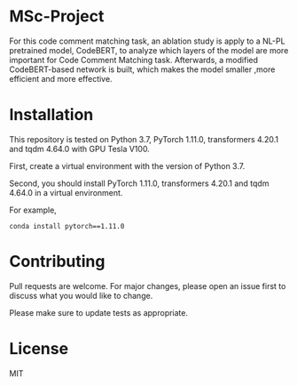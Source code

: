 # MSc-Project
For this code comment matching task, an ablation study is apply to
a NL-PL pretrained model, CodeBERT, to analyze which layers of the model are more
important for Code Comment Matching task. Afterwards, a modified CodeBERT-based
network is built, which makes the model smaller ,more efficient and more effective.

# Installation
This repository is tested on Python 3.7, PyTorch 1.11.0, transformers 4.20.1 and tqdm 4.64.0 with GPU Tesla V100.

First, create a virtual environment with the version of Python 3.7.

Second, you should install PyTorch 1.11.0, transformers 4.20.1 and tqdm 4.64.0 in a virtual environment. 

For example,

```
conda install pytorch==1.11.0
```

# Contributing
Pull requests are welcome. For major changes, please open an issue first to discuss what you would like to change.

Please make sure to update tests as appropriate.


# License
MIT






